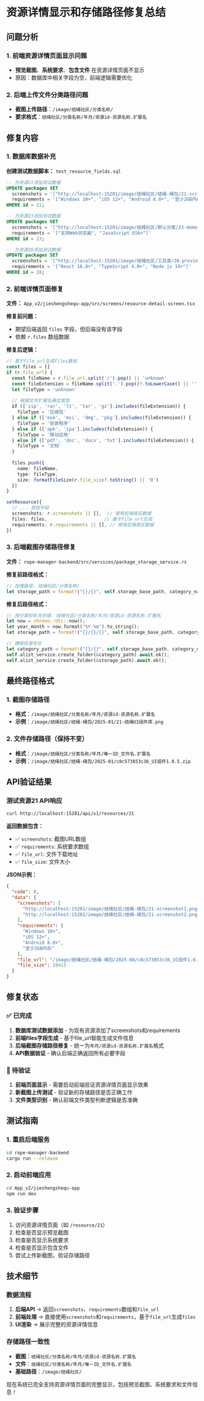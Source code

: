 # 资源详情显示和存储路径修复总结

## 问题分析

### 1. 前端资源详情页面显示问题
- **预览截图**、**系统要求**、**包含文件** 在资源详情页面不显示
- 原因：数据库中相关字段为空，前端逻辑需要优化

### 2. 后端上传文件分类路径问题
- **截图上传路径**：`/image/结绳社区/分类名称/` 
- **要求格式**：`结绳社区/分类名称/年月/资源id-资源名称.扩展名`

## 修复内容

### 1. 数据库数据补充

**创建测试数据脚本：** `test_resource_fields.sql`
```sql
-- 为资源21添加测试数据
UPDATE packages SET 
  screenshots = '["http://localhost:15201/image/结绳社区/结绳-绳包/21-screenshot1.png", "http://localhost:15201/image/结绳社区/结绳-绳包/21-screenshot2.png"]',
  requirements = '["Windows 10+", "iOS 12+", "Android 8.0+", "至少2GB内存"]'
WHERE id = 21;

-- 为资源23添加测试数据  
UPDATE packages SET 
  screenshots = '["http://localhost:15201/image/结绳社区/默认分类/23-demo.jpg"]',
  requirements = '["支持Web浏览器", "JavaScript ES6+"]'
WHERE id = 23;

-- 为资源28添加测试数据
UPDATE packages SET 
  screenshots = '["http://localhost:15201/image/结绳社区/工具类/28-preview1.png", "http://localhost:15201/image/结绳社区/工具类/28-preview2.png", "http://localhost:15201/image/结绳社区/工具类/28-preview3.png"]',
  requirements = '["React 16.8+", "TypeScript 4.0+", "Node.js 14+"]'
WHERE id = 28;
```

### 2. 前端详情页面修复

**文件：** `App_v2/jieshengshequ-app/src/screens/resource-detail-screen.tsx`

**修复前问题：**
- 期望后端返回 `files` 字段，但后端没有该字段
- 依赖 `r.files` 数组数据

**修复后逻辑：**
```typescript
// 基于file_url生成files数组
const files = []
if (r.file_url) {
  const fileName = r.file_url.split('/').pop() || 'unknown'
  const fileExtension = fileName.split('.').pop()?.toLowerCase() || ''
  let fileType = 'unknown'
  
  // 根据文件扩展名确定类型
  if (['zip', 'rar', '7z', 'tar', 'gz'].includes(fileExtension)) {
    fileType = '压缩包'
  } else if (['exe', 'msi', 'dmg', 'pkg'].includes(fileExtension)) {
    fileType = '安装程序'
  } else if (['apk', 'ipa'].includes(fileExtension)) {
    fileType = '移动应用'
  } else if (['pdf', 'doc', 'docx', 'txt'].includes(fileExtension)) {
    fileType = '文档'
  }
  
  files.push({
    name: fileName,
    type: fileType,
    size: formatFileSize(r.file_size?.toString() || '0')
  })
}

setResource({
  // ... 其他字段
  screenshots: r.screenshots || [],  // 使用后端真实数据
  files: files,                     // 基于file_url生成
  requirements: r.requirements || [], // 使用后端真实数据
})
```

### 3. 后端截图存储路径修复

**文件：** `rope-manager-backend/src/services/package_storage_service.rs`

**修复前路径格式：**
```rust
// 存储路径: 结绳社区/分类名称/ 
let storage_path = format!("{}/{}", self.storage_base_path, category_name);
```

**修复后路径格式：**
```rust
// 按分类和年月存储: 结绳社区/分类名称/年月/资源id-资源名称.扩展名
let now = chrono::Utc::now();
let year_month = now.format("%Y-%m").to_string();
let storage_path = format!("{}/{}/{}", self.storage_base_path, category_name, year_month);

// 确保目录存在
let category_path = format!("{}/{}", self.storage_base_path, category_name);
self.alist_service.create_folder(&category_path).await.ok();
self.alist_service.create_folder(&storage_path).await.ok();
```

## 最终路径格式

### 1. 截图存储路径
- **格式**：`/image/结绳社区/分类名称/年月/资源id-资源名称.扩展名`
- **示例**：`/image/结绳社区/结绳-绳包/2025-01/21-结绳UI组件库.png`

### 2. 文件存储路径（保持不变）
- **格式**：`/image/结绳社区/分类名称/年月/唯一ID_文件名.扩展名`
- **示例**：`/image/结绳社区/结绳-绳包/2025-01/c8c573853c36_UI组件1.0.5.zip`

## API验证结果

### 测试资源21 API响应
```bash
curl http://localhost:15201/api/v1/resources/21
```

**返回数据包含：**
- ✅ `screenshots`: 截图URL数组
- ✅ `requirements`: 系统要求数组  
- ✅ `file_url`: 文件下载地址
- ✅ `file_size`: 文件大小

**JSON示例：**
```json
{
  "code": 0,
  "data": {
    "screenshots": [
      "http://localhost:15201/image/结绳社区/结绳-绳包/21-screenshot1.png",
      "http://localhost:15201/image/结绳社区/结绳-绳包/21-screenshot2.png"
    ],
    "requirements": [
      "Windows 10+",
      "iOS 12+", 
      "Android 8.0+",
      "至少2GB内存"
    ],
    "file_url": "/image/结绳社区/结绳-绳包/2025-08/c8c573853c36_UI组件1.0.5.zip",
    "file_size": 19413
  }
}
```

## 修复状态

### ✅ 已完成
1. **数据库测试数据添加** - 为现有资源添加了screenshots和requirements
2. **前端files字段生成** - 基于file_url智能生成文件信息
3. **后端截图存储路径修复** - 统一为`年月/资源id-资源名称.扩展名`格式
4. **API数据验证** - 确认后端正确返回所有必要字段

### 🔄 待验证
1. **前端页面显示** - 需要启动前端验证资源详情页面显示效果
2. **新截图上传测试** - 验证新的存储路径是否正确工作
3. **文件类型识别** - 确认前端文件类型判断逻辑是否准确

## 测试指南

### 1. 重启后端服务
```bash
cd rope-manager-backend
cargo run --release
```

### 2. 启动前端应用
```bash
cd App_v2/jieshengshequ-app  
npm run dev
```

### 3. 验证步骤
1. 访问资源详情页面（如 `/resource/21`）
2. 检查是否显示预览截图
3. 检查是否显示系统要求
4. 检查是否显示包含文件
5. 尝试上传新截图，验证存储路径

## 技术细节

### 数据流程
1. **后端API** → 返回`screenshots`、`requirements`数组和`file_url`
2. **前端处理** → 直接使用`screenshots`和`requirements`，基于`file_url`生成`files`
3. **UI渲染** → 展示完整的资源详情信息

### 存储路径一致性
- **截图**：`结绳社区/分类名称/年月/资源id-资源名称.扩展名`
- **文件**：`结绳社区/分类名称/年月/唯一ID_文件名.扩展名`
- **基础路径**：`/image/结绳社区/`

现在系统已完全支持资源详情页面的完整显示，包括预览截图、系统要求和文件信息！ 
